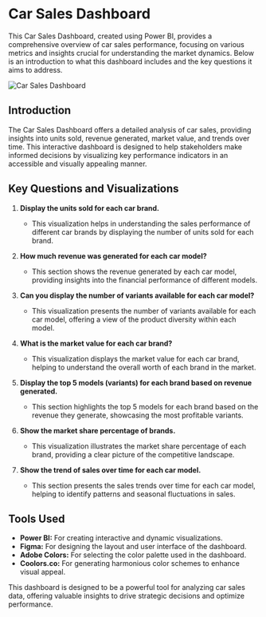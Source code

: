 # Car Sales Dashboard

This Car Sales Dashboard, created using Power BI, provides a comprehensive overview of car sales performance, focusing on various metrics and insights crucial for understanding the market dynamics. Below is an introduction to what this dashboard includes and the key questions it aims to address.


![Car Sales Dashboard]("dashboard.jpg")

## Introduction

The Car Sales Dashboard offers a detailed analysis of car sales, providing insights into units sold, revenue generated, market value, and trends over time. This interactive dashboard is designed to help stakeholders make informed decisions by visualizing key performance indicators in an accessible and visually appealing manner.

## Key Questions and Visualizations

1. **Display the units sold for each car brand.**
   - This visualization helps in understanding the sales performance of different car brands by displaying the number of units sold for each brand.

2. **How much revenue was generated for each car model?**
   - This section shows the revenue generated by each car model, providing insights into the financial performance of different models.

3. **Can you display the number of variants available for each car model?**
   - This visualization presents the number of variants available for each car model, offering a view of the product diversity within each model.

4. **What is the market value for each car brand?**
   - This visualization displays the market value for each car brand, helping to understand the overall worth of each brand in the market.

5. **Display the top 5 models (variants) for each brand based on revenue generated.**
   - This section highlights the top 5 models for each brand based on the revenue they generate, showcasing the most profitable variants.

6. **Show the market share percentage of brands.**
   - This visualization illustrates the market share percentage of each brand, providing a clear picture of the competitive landscape.

7. **Show the trend of sales over time for each car model.**
   - This section presents the sales trends over time for each car model, helping to identify patterns and seasonal fluctuations in sales.

## Tools Used

- **Power BI:** For creating interactive and dynamic visualizations.
- **Figma:** For designing the layout and user interface of the dashboard.
- **Adobe Colors:** For selecting the color palette used in the dashboard.
- **Coolors.co:** For generating harmonious color schemes to enhance visual appeal.

This dashboard is designed to be a powerful tool for analyzing car sales data, offering valuable insights to drive strategic decisions and optimize performance.
